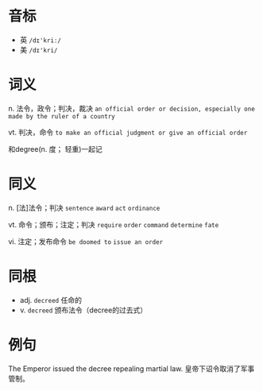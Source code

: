 # 音标

- 英 `/dɪ'kriː/`
- 美 `/dɪ'kri/`

# 词义

n. 法令，政令；判决，裁决
`an official order or decision, especially one made by the ruler of a country`

vt. 判决，命令
`to make an official judgment or give an official order`



和degree(n. 度； 轻重)一起记

# 同义

n. [法]法令；判决
`sentence` `award` `act` `ordinance`

vt. 命令；颁布；注定；判决
`require` `order` `command` `determine` `fate`

vi. 注定；发布命令
`be doomed to` `issue an order`

# 同根

- adj. `decreed` 任命的
- v. `decreed` 颁布法令（decree的过去式）

# 例句

The Emperor issued the decree repealing martial law.
皇帝下诏令取消了军事管制。


